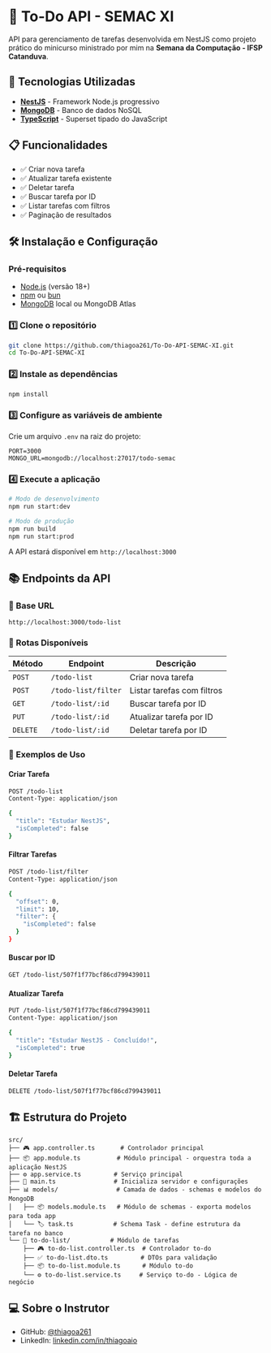 # 📝 To-Do API - SEMAC XI

API para gerenciamento de tarefas desenvolvida em NestJS como projeto prático do minicurso ministrado por mim na **Semana da Computação - IFSP Catanduva**.

## 🚀 Tecnologias Utilizadas

- **[NestJS](https://nestjs.com/)** - Framework Node.js progressivo
- **[MongoDB](https://www.mongodb.com/)** - Banco de dados NoSQL
- **[TypeScript](https://www.typescriptlang.org/)** - Superset tipado do JavaScript

## 📋 Funcionalidades

- ✅ Criar nova tarefa
- ✅ Atualizar tarefa existente
- ✅ Deletar tarefa
- ✅ Buscar tarefa por ID
- ✅ Listar tarefas com filtros
- ✅ Paginação de resultados

## 🛠️ Instalação e Configuração

### Pré-requisitos

- [Node.js](https://nodejs.org/) (versão 18+)
- [npm](https://www.npmjs.com/) ou [bun](https://bun.com)
- [MongoDB](https://www.mongodb.com/) local ou MongoDB Atlas

### 1️⃣ Clone o repositório

```bash
git clone https://github.com/thiagoa261/To-Do-API-SEMAC-XI.git
cd To-Do-API-SEMAC-XI
```

### 2️⃣ Instale as dependências

```bash
npm install
```

### 3️⃣ Configure as variáveis de ambiente

Crie um arquivo `.env` na raiz do projeto:

```env
PORT=3000
MONGO_URL=mongodb://localhost:27017/todo-semac
```

### 4️⃣ Execute a aplicação

```bash
# Modo de desenvolvimento
npm run start:dev

# Modo de produção
npm run build
npm run start:prod
```

A API estará disponível em `http://localhost:3000`

## 📚 Endpoints da API

### 📌 Base URL
```
http://localhost:3000/todo-list
```

### 🔗 Rotas Disponíveis

| Método | Endpoint | Descrição |
|--------|----------|-----------|
| `POST` | `/todo-list` | Criar nova tarefa |
| `POST` | `/todo-list/filter` | Listar tarefas com filtros |
| `GET` | `/todo-list/:id` | Buscar tarefa por ID |
| `PUT` | `/todo-list/:id` | Atualizar tarefa por ID |
| `DELETE` | `/todo-list/:id` | Deletar tarefa por ID |

### 📝 Exemplos de Uso

#### Criar Tarefa
```bash
POST /todo-list
Content-Type: application/json

{
  "title": "Estudar NestJS",
  "isCompleted": false
}
```

#### Filtrar Tarefas
```bash
POST /todo-list/filter
Content-Type: application/json

{
  "offset": 0,
  "limit": 10,
  "filter": {
    "isCompleted": false
  }
}
```

#### Buscar por ID
```bash
GET /todo-list/507f1f77bcf86cd799439011
```

#### Atualizar Tarefa
```bash
PUT /todo-list/507f1f77bcf86cd799439011
Content-Type: application/json

{
  "title": "Estudar NestJS - Concluído!",
  "isCompleted": true
}
```

#### Deletar Tarefa
```bash
DELETE /todo-list/507f1f77bcf86cd799439011
```

## 🏗️ Estrutura do Projeto

```
src/
├── 🎮 app.controller.ts       # Controlador principal
├── 📦 app.module.ts          # Módulo principal - orquestra toda a aplicação NestJS
├── ⚙️ app.service.ts         # Serviço principal
├── 🚀 main.ts                # Inicializa servidor e configurações
├── 📊 models/                # Camada de dados - schemas e modelos do MongoDB
│   ├── 📦 models.module.ts   # Módulo de schemas - exporta modelos para toda app
│   └── 🏷️ task.ts           # Schema Task - define estrutura da tarefa no banco
└── 📝 to-do-list/           # Módulo de tarefas
    ├── 🎮 to-do-list.controller.ts  # Controlador to-do
    ├── ✅ to-do-list.dto.ts         # DTOs para validação
    ├── 📦 to-do-list.module.ts      # Módulo to-do
    └── ⚙️ to-do-list.service.ts     # Serviço to-do - Lógica de negócio
```

## ‍💻 Sobre o Instrutor
  - GitHub: [@thiagoa261](https://github.com/thiagoa261)
  - LinkedIn: [linkedin.com/in/thiagoaio](https://www.linkedin.com/in/thiagoaio)